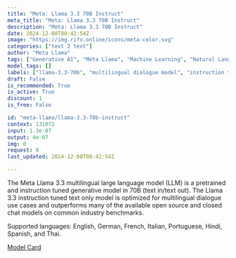 ```yaml
---
title: "Meta: Llama 3.3 70B Instruct"
meta_title: "Meta: Llama 3.3 70B Instruct"
description: "Meta: Llama 3.3 70B Instruct"
date: 2024-12-08T00:42:54Z
image: "https://img.rifx.online/icons/meta-color.svg"
categories: ["text 2 text"]
author: "Meta Llama"
tags: ["Generative AI", "Meta Llama", "Machine Learning", "Natural Language Processing", "70B language model", "instruction tuned LLM", "multilingual text generation", "Chatbots", "llama-3.3-70b", "multilingual dialogue model"]
model_tags: []
labels: ["llama-3.3-70b", "multilingual dialogue model", "instruction tuned LLM", "70B language model", "multilingual text generation"]
draft: False
is_recommended: True
is_active: True
discount: 1
is_free: False

id: "meta-llama/llama-3.3-70b-instruct"
context: 131072
input: 1.3e-07
output: 4e-07
img: 0
request: 0
last_updated: 2024-12-08T00:42:54Z

---
```


The Meta Llama 3.3 multilingual large language model (LLM) is a pretrained and instruction tuned generative model in 70B (text in/text out). The Llama 3.3 instruction tuned text only model is optimized for multilingual dialogue use cases and outperforms many of the available open source and closed chat models on common industry benchmarks.

Supported languages: English, German, French, Italian, Portuguese, Hindi, Spanish, and Thai.

[Model Card](https://github.com/meta-llama/llama-models/blob/main/models/llama3_3/MODEL_CARD.md)


